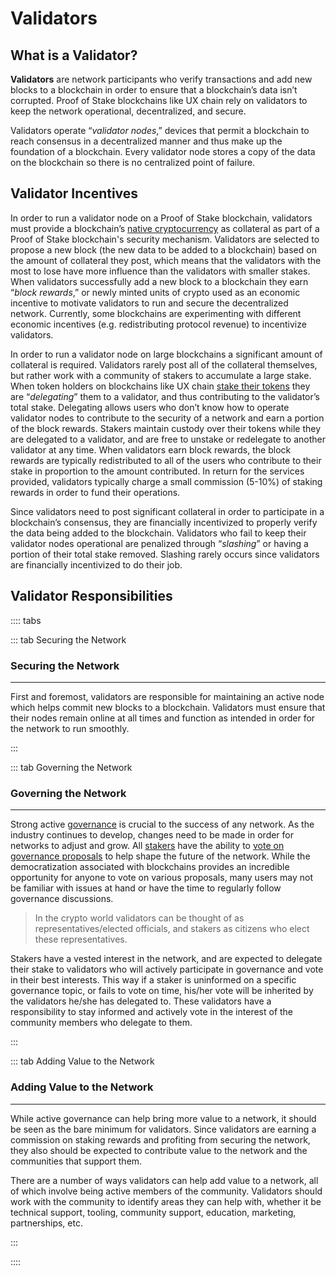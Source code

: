 # Validators

## What is a Validator?

 **Validators** are network participants who verify transactions and add new blocks to a blockchain in order to ensure that a blockchain’s data isn’t corrupted. Proof of Stake blockchains like UX chain rely on validators to keep the network operational, decentralized, and secure.

Validators operate “_validator nodes_,” devices that permit a blockchain to reach consensus in a decentralized manner and thus make up the foundation of a blockchain. Every validator node stores a copy of the data on the blockchain so there is no centralized point of failure.

## Validator Incentives

In order to run a validator node on a Proof of Stake blockchain, validators must provide a blockchain’s [native cryptocurrency](/learn-the-basics/crypto-basics/types-of-crypto) as collateral as part of a Proof of Stake blockchain's security mechanism. Validators are selected to propose a new block (the new data to be added to a blockchain) based on the amount of collateral they post, which means that the validators with the most to lose have more influence than the validators with smaller stakes. When validators successfully add a new block to a blockchain they earn “_block rewards_,” or newly minted units of crypto used as an economic incentive to motivate validators to run and secure the decentralized network. Currently, some blockchains are experimenting with different economic incentives (e.g. redistributing protocol revenue) to incentivize validators.

In order to run a validator node on large blockchains a significant amount of collateral is required. Validators rarely post all of the collateral themselves, but rather work with a community of stakers to accumulate a large stake. When token holders on blockchains like UX chain [stake their tokens](/users/staking-umee/staking-umee) they are “_delegating_” them to a validator, and thus contributing to the validator’s total stake. Delegating allows users who don’t know how to operate validator nodes to contribute to the security of a network and earn a portion of the block rewards. Stakers maintain custody over their tokens while they are delegated to a validator, and are free to unstake or redelegate to another validator at any time. When validators earn block rewards, the block rewards are typically redistributed to all of the users who contribute to their stake in proportion to the amount contributed. In return for the services provided, validators typically charge a small commission (5-10%) of staking rewards in order to fund their operations.

Since validators need to post significant collateral in order to participate in a blockchain’s consensus, they are financially incentivized to properly verify the data being added to the blockchain. Validators who fail to keep their validator nodes operational are penalized through “_slashing_” or having a portion of their total stake removed. Slashing rarely occurs since validators are financially incentivized to do their job.

## Validator Responsibilities

:::: tabs

::: tab Securing the Network

### Securing the Network

****

First and foremost, validators are responsible for maintaining an active node which helps commit new blocks to a blockchain. Validators must ensure that their nodes remain online at all times and function as intended in order for the network to run smoothly. 

:::

::: tab Governing the Network

### Governing the Network

****

Strong active [governance](/governance/governance-overview) is crucial to the success of any network. As the industry continues to develop, changes need to be made in order for networks to adjust and grow. All [stakers](/users/staking-umee/staking-umee) have the ability to [vote on governance proposals](/users/governance/voting) to help shape the future of the network. While the democratization associated with blockchains provides an incredible opportunity for anyone to vote on various proposals, many users may not be familiar with issues at hand or have the time to regularly follow governance discussions.

> In the crypto world validators can be thought of as representatives/elected officials, and stakers as citizens who elect these representatives.

Stakers have a vested interest in the network, and are expected to delegate their stake to validators who will actively participate in governance and vote in their best interests. This way if a staker is uninformed on a specific governance topic, or fails to vote on time, his/her vote will be inherited by the validators he/she has delegated to. These validators have a responsibility to stay informed and actively vote in the interest of the community members who delegate to them.

:::

::: tab Adding Value to the Network

### Adding Value to the Network

****

While active governance can help bring more value to a network, it should be seen as the bare minimum for validators. Since validators are earning a commission on staking rewards and profiting from securing the network, they also should be expected to contribute value to the network and the communities that support them.

There are a number of ways validators can help add value to a network, all of which involve being active members of the community. Validators should work with the community to identify areas they can help with, whether it be technical support, tooling, community support, education, marketing, partnerships, etc.

:::

::::

